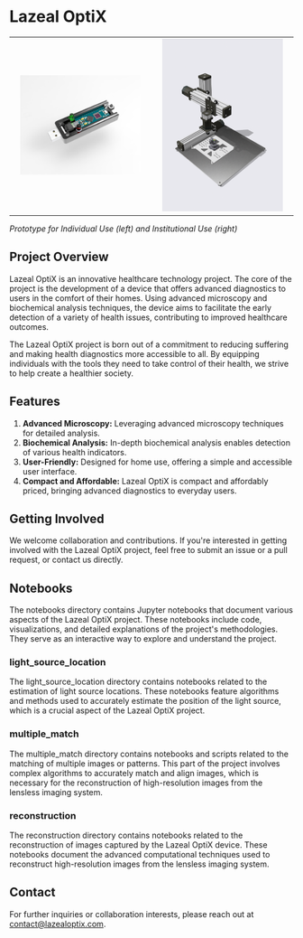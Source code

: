 # Lazeal OptiX

<!-- <p float="left">
  <img src="./prototype_individual.jpg" alt="Prototype for Individuals" style="width: 45%; padding-top: 13%; padding-bottom: 13%" />
  <img src="./prototype_institute.png" alt="Prototype for Institutions" width="45%" /> 
</p> -->

<table width="100%">
  <tr>
    <td align="center" valign="middle" width="50%">
      <img src="./prototype_individual.jpg" alt="Prototype for Individuals" style="width: 90%" />
    </td>
    <td align="center" valign="middle" width="50%">
      <img src="./prototype_institute.png" alt="Prototype for Institutions" style="width: 90%" /> 
    </td>
  </tr>
</table>



<!--  | | |
|:---:|:---:|
| <img src="./prototype_individual.jpg" width="45%" /> | <img src="./prototype_institute.png" width="45%" /> |
| *Prototype for Individuals* | *Prototype for Institutions* | -->


*Prototype for Individual Use (left) and Institutional Use (right)*


## Project Overview
Lazeal OptiX is an innovative healthcare technology project. The core of the project is the development of a device that offers advanced diagnostics to users in the comfort of their homes. Using advanced microscopy and biochemical analysis techniques, the device aims to facilitate the early detection of a variety of health issues, contributing to improved healthcare outcomes.

The Lazeal OptiX project is born out of a commitment to reducing suffering and making health diagnostics more accessible to all. By equipping individuals with the tools they need to take control of their health, we strive to help create a healthier society.

## Features
1. **Advanced Microscopy:** Leveraging advanced microscopy techniques for detailed analysis.
2. **Biochemical Analysis:** In-depth biochemical analysis enables detection of various health indicators.
3. **User-Friendly:** Designed for home use, offering a simple and accessible user interface.
4. **Compact and Affordable:** Lazeal OptiX is compact and affordably priced, bringing advanced diagnostics to everyday users.

## Getting Involved
We welcome collaboration and contributions. If you're interested in getting involved with the Lazeal OptiX project, feel free to submit an issue or a pull request, or contact us directly.

## Notebooks

The notebooks directory contains Jupyter notebooks that document various aspects of the Lazeal OptiX project. These notebooks include code, visualizations, and detailed explanations of the project's methodologies. They serve as an interactive way to explore and understand the project.

### light_source_location
The light_source_location directory contains notebooks related to the estimation of light source locations. These notebooks feature algorithms and methods used to accurately estimate the position of the light source, which is a crucial aspect of the Lazeal OptiX project.

### multiple_match
The multiple_match directory contains notebooks and scripts related to the matching of multiple images or patterns. This part of the project involves complex algorithms to accurately match and align images, which is necessary for the reconstruction of high-resolution images from the lensless imaging system.

### reconstruction
The reconstruction directory contains notebooks related to the reconstruction of images captured by the Lazeal OptiX device. These notebooks document the advanced computational techniques used to reconstruct high-resolution images from the lensless imaging system.

## Contact
For further inquiries or collaboration interests, please reach out at contact@lazealoptix.com.
